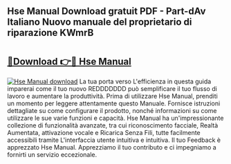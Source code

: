 ## Hse Manual Download gratuit PDF - Part-dAv Italiano Nuovo manuale del proprietario di riparazione KWmrB

# <h2><a href="http://dfcx2io.blite.top/?on=Hse+Manual">🔗Download 👉🔴 Hse Manual</a></h2>

[![Hse Manual download](https://i.imgur.com/lujVjoI.png)](http://dfcx2io.blite.top/?on=Hse+Manual)
La tua porta verso L'efficienza in questa guida imparerai come il tuo nuovo REDDDDDDD può semplificare il tuo flusso di lavoro e aumentare la produttività. Prima di utilizzare Hse Manual, prenditi un momento per leggere attentamente questo Manuale. Fornisce istruzioni dettagliate su come configurare il prodotto, nonché informazioni su come utilizzare le sue varie funzioni e capacità. Hse Manual ha un'impressionante collezione di funzionalità avanzate, tra cui riconoscimento facciale, Realtà Aumentata, attivazione vocale e Ricarica Senza Fili, tutte facilmente accessibili tramite L'interfaccia utente intuitiva e intuitiva. Il tuo Feedback è apprezzato Hse Manual. Apprezziamo il tuo contributo e ci impegniamo a fornirti un servizio eccezionale.

